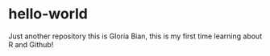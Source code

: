 # hello-world
Just another repository
this is Gloria Bian, this is my first time learning about R and Github! 
